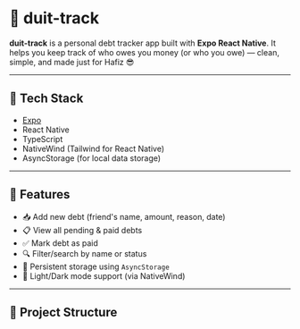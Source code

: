 # 📲 duit-track

**duit-track** is a personal debt tracker app built with **Expo React Native**. It helps you keep track of who owes you money (or who you owe) — clean, simple, and made just for Hafiz 😎

---

## 🔧 Tech Stack

- [Expo](https://expo.dev/)
- React Native
- TypeScript
- NativeWind (Tailwind for React Native)
- AsyncStorage (for local data storage)

---

## 🚀 Features

- 📥 Add new debt (friend's name, amount, reason, date)
- 📋 View all pending & paid debts
- ✅ Mark debt as paid
- 🔍 Filter/search by name or status
- 💾 Persistent storage using `AsyncStorage`
- 🌙 Light/Dark mode support (via NativeWind)

---

## 📁 Project Structure
